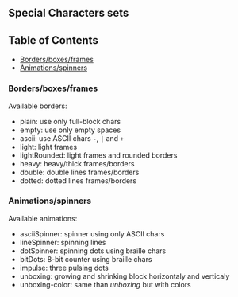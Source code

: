 
<a name="top"></a>
<a name="ref.spChars"></a>
## Special Characters sets



<a name="ref.spChars.toc"></a>
## Table of Contents

* [Borders/boxes/frames](#ref.spChars.box)
* [Animations/spinners](#ref.spChars.animation)



<a name="ref.spChars.box"></a>
### Borders/boxes/frames

Available borders:

* plain: use only full-block chars
* empty: use only empty spaces
* ascii: use ASCII chars `-`, `|` and `+`
* light: light frames
* lightRounded: light frames and rounded borders
* heavy: heavy/thick frames/borders
* double: double lines frames/borders
* dotted: dotted lines frames/borders



<a name="ref.spChars.animation"></a>
### Animations/spinners

Available animations:

* asciiSpinner: spinner using only ASCII chars
* lineSpinner: spinning lines
* dotSpinner: spinning dots using braille chars
* bitDots: 8-bit counter using braille chars
* impulse: three pulsing dots
* unboxing: growing and shrinking block horizontaly and verticaly
* unboxing-color: same than *unboxing* but with colors

